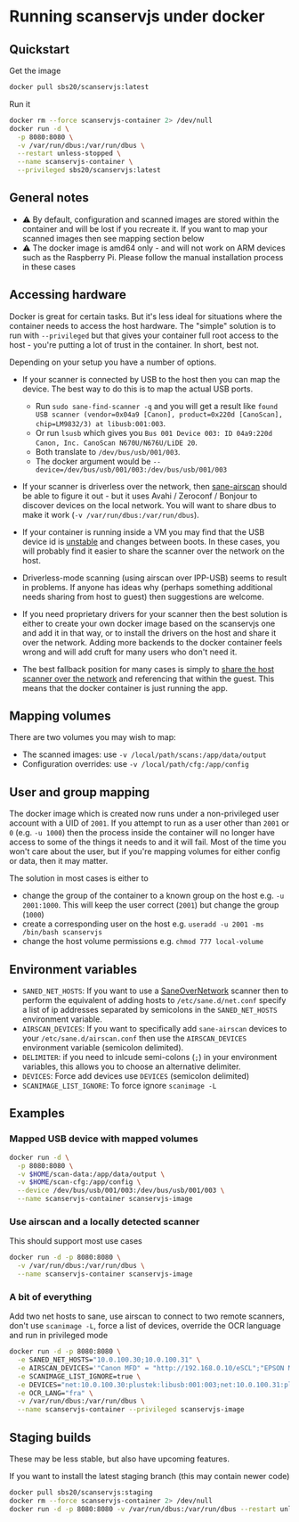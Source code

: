 # Running scanservjs under docker

## Quickstart

Get the image

```sh
docker pull sbs20/scanservjs:latest
```

Run it

```sh
docker rm --force scanservjs-container 2> /dev/null
docker run -d \
  -p 8080:8080 \
  -v /var/run/dbus:/var/run/dbus \
  --restart unless-stopped \
  --name scanservjs-container \
  --privileged sbs20/scanservjs:latest
```

## General notes

* ⚠ By default, configuration and scanned images are stored within the container
  and will be lost if you recreate it. If you want to map your scanned images
  then see mapping section below
* ⚠ The docker image is amd64 only - and will not work on ARM devices such as
  the Raspberry Pi. Please follow the manual installation process in these
  cases

## Accessing hardware

Docker is great for certain tasks. But it's less ideal for situations where the
container needs to access the host hardware. The "simple" solution is to run
with `--privileged` but that gives your container full root access to the host -
you're putting a lot of trust in the container. In short, best not.

Depending on your setup you have a number of options.

* If your scanner is connected by USB to the host then you can map the device.
  The best way to do this is to map the actual USB ports.
  * Run `sudo sane-find-scanner -q` and you will get a result like
    `found USB scanner (vendor=0x04a9 [Canon], product=0x220d [CanoScan], chip=LM9832/3) at libusb:001:003`.
  * Or run `lsusb` which gives you
    `Bus 001 Device 003: ID 04a9:220d Canon, Inc. CanoScan N670U/N676U/LiDE 20`.
  * Both translate to `/dev/bus/usb/001/003`.
  * The docker argument would be
    `--device=/dev/bus/usb/001/003:/dev/bus/usb/001/003`

* If your scanner is driverless over the network, then
  [sane-airscan](https://github.com/alexpevzner/sane-airscan) should be able to
  figure it out - but it uses Avahi / Zeroconf / Bonjour to discover devices on
  the local network. You will want to share dbus to make it work
  (`-v /var/run/dbus:/var/run/dbus`).

* If your container is running inside a VM you may find that the USB device id
  is [unstable](https://github.com/sbs20/scanservjs/issues/66) and changes
  between boots. In these cases, you will probably find it easier to share the
  scanner over the network on the host.

* Driverless-mode scanning (using airscan over IPP-USB) seems to result in
  problems. If anyone has ideas why (perhaps something additional needs sharing
  from host to guest) then suggestions are welcome.

* If you need proprietary drivers for your scanner then the best solution is
  either to create your own docker image based on the scanservjs one and add it
  in that way, or to install the drivers on the host and share it over the
  network. Adding more backends to the docker container feels wrong and will add
  cruft for many users who don't need it.
  
* The best fallback position for many cases is simply to
  [share the host scanner over the network](https://github.com/sbs20/scanservjs/issues/129#issuecomment-800226184)
  and referencing that within the guest. This means that the docker container is
  just running the app.

## Mapping volumes

There are two volumes you may wish to map:

* The scanned images: use `-v /local/path/scans:/app/data/output`
* Configuration overrides: use `-v /local/path/cfg:/app/config`

## User and group mapping

The docker image which is created now runs under a non-privileged user account
with a UID of `2001`. If you attempt to run as a user other than `2001` or `0`
(e.g. `-u 1000`) then the process inside the container will no longer have
access to some of the things it needs to and it will fail. Most of the time you
won't care about the user, but if you're mapping volumes for either config or
data, then it may matter.

The solution in most cases is either to
* change the group of the container to a known group on the host e.g.
  `-u 2001:1000`. This will keep the user correct (`2001`) but change the group
  (`1000`)
* create a corresponding user on the host e.g.
  `useradd -u 2001 -ms /bin/bash scanservjs`
* change the host volume permissions e.g. `chmod 777 local-volume`

## Environment variables

* `SANED_NET_HOSTS`: If you want to use a
  [SaneOverNetwork](https://wiki.debian.org/SaneOverNetwork#Server_Configuration)
  scanner then to perform the equivalent of adding hosts to
  `/etc/sane.d/net.conf` specify a list of ip addresses separated by semicolons
  in the `SANED_NET_HOSTS` environment variable.
* `AIRSCAN_DEVICES`: If you want to specifically add `sane-airscan` devices to
  your `/etc/sane.d/airscan.conf` then use the `AIRSCAN_DEVICES` environment
  variable (semicolon delimited).
* `DELIMITER`: if you need to inlcude semi-colons (`;`) in your environment
  variables, this allows you to choose an alternative delimiter.
* `DEVICES`: Force add devices use `DEVICES` (semicolon delimited)
* `SCANIMAGE_LIST_IGNORE`: To force ignore `scanimage -L`

## Examples

### Mapped USB device with mapped volumes

```sh
docker run -d \
  -p 8080:8080 \
  -v $HOME/scan-data:/app/data/output \
  -v $HOME/scan-cfg:/app/config \
  --device /dev/bus/usb/001/003:/dev/bus/usb/001/003 \
  --name scanservjs-container scanservjs-image
```

### Use airscan and a locally detected scanner
This should support most use cases

```sh
docker run -d -p 8080:8080 \
  -v /var/run/dbus:/var/run/dbus \
  --name scanservjs-container scanservjs-image
```

### A bit of everything
Add two net hosts to sane, use airscan to connect to two remote scanners, don't
use `scanimage -L`, force a list of devices, override the OCR language and run
in privileged mode

```sh
docker run -d -p 8080:8080 \
  -e SANED_NET_HOSTS="10.0.100.30;10.0.100.31" \
  -e AIRSCAN_DEVICES='"Canon MFD" = "http://192.168.0.10/eSCL";"EPSON MFD" = "http://192.168.0.11/eSCL"' \
  -e SCANIMAGE_LIST_IGNORE=true \
  -e DEVICES="net:10.0.100.30:plustek:libusb:001:003;net:10.0.100.31:plustek:libusb:001:003;airscan:e0:Canon TR8500 series;airscan:e1:EPSON Cool Series" \
  -e OCR_LANG="fra" \
  -v /var/run/dbus:/var/run/dbus \
  --name scanservjs-container --privileged scanservjs-image
```

## Staging builds

These may be less stable, but also have upcoming features.

If you want to install the latest staging branch (this may contain newer code)

```sh
docker pull sbs20/scanservjs:staging
docker rm --force scanservjs-container 2> /dev/null
docker run -d -p 8080:8080 -v /var/run/dbus:/var/run/dbus --restart unless-stopped --name scanservjs-container --privileged sbs20/scanservjs:staging
```
